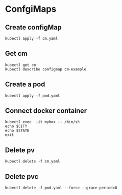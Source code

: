 # ConfgiMaps

## Create configMap

```$bash
kubectl apply -f cm.yaml
```

## Get cm

```$bash
kubectl get cm
kubectl describe configmap cm-example
```

## Create a pod

```$bash
kubectl apply -f pod.yaml
```

## Connect docker container

```$bash
kubectl exec  -it mybox -- /bin/sh
echo $CITY
echo $STATE
exit
```

## Delete pv

```$bash
kubectl delete -f cm.yaml
```

## Delete pvc

```$bash
kubectl delete -f pod.yaml --force --grace-period=0
```

